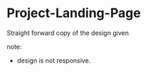 # Project-Landing-Page

Straight forward copy of the design given

note: 
- design is not responsive.

